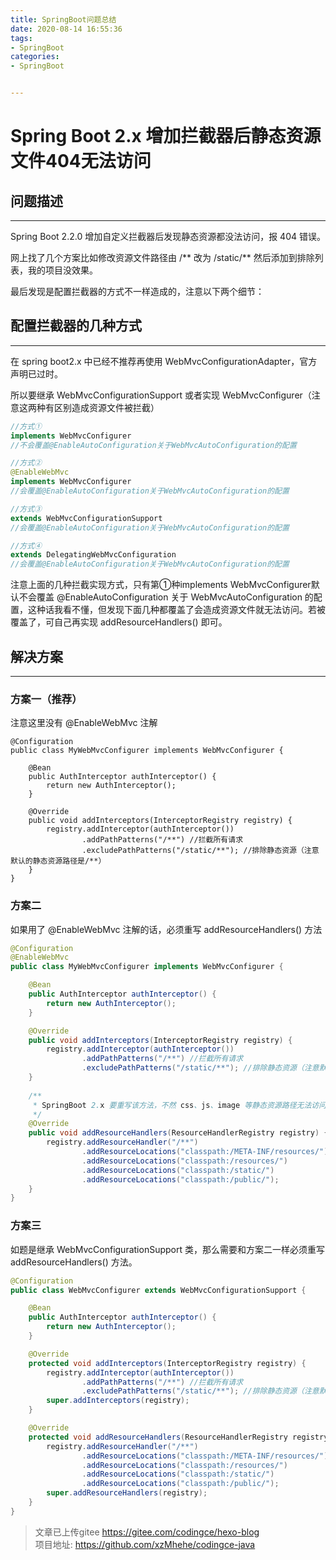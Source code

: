 ```yaml
---
title: SpringBoot问题总结
date: 2020-08-14 16:55:36
tags:
- SpringBoot
categories: 
- SpringBoot


---
```


# Spring Boot 2.x 增加拦截器后静态资源文件404无法访问
## 问题描述
---
Spring Boot 2.2.0 增加自定义拦截器后发现静态资源都没法访问，报 404 错误。

网上找了几个方案比如修改资源文件路径由 /** 改为 /static/** 然后添加到排除列表，我的项目没效果。

最后发现是配置拦截器的方式不一样造成的，注意以下两个细节：
## 配置拦截器的几种方式
---
在 spring boot2.x 中已经不推荐再使用 WebMvcConfigurationAdapter，官方声明已过时。

所以要继承 WebMvcConfigurationSupport 或者实现 WebMvcConfigurer（注意这两种有区别造成资源文件被拦截）
```java
//方式①
implements WebMvcConfigurer 
//不会覆盖@EnableAutoConfiguration关于WebMvcAutoConfiguration的配置

//方式②
@EnableWebMvc
implements WebMvcConfigurer 
//会覆盖@EnableAutoConfiguration关于WebMvcAutoConfiguration的配置

//方式③
extends WebMvcConfigurationSupport 
//会覆盖@EnableAutoConfiguration关于WebMvcAutoConfiguration的配置

//方式④
extends DelegatingWebMvcConfiguration 
//会覆盖@EnableAutoConfiguration关于WebMvcAutoConfiguration的配置
```

注意上面的几种拦截实现方式，只有第①种implements WebMvcConfigurer默认不会覆盖 @EnableAutoConfiguration 关于 WebMvcAutoConfiguration 的配置，这种话我看不懂，但发现下面几种都覆盖了会造成资源文件就无法访问。若被覆盖了，可自己再实现 addResourceHandlers() 即可。

## 解决方案
---
### 方案一（推荐）
注意这里没有 @EnableWebMvc 注解
```
@Configuration
public class MyWebMvcConfigurer implements WebMvcConfigurer {

    @Bean
    public AuthInterceptor authInterceptor() {
        return new AuthInterceptor();
    }

    @Override
    public void addInterceptors(InterceptorRegistry registry) {
        registry.addInterceptor(authInterceptor())
                .addPathPatterns("/**") //拦截所有请求
                .excludePathPatterns("/static/**"); //排除静态资源（注意默认的静态资源路径是/**）
    }
}
```

### 方案二
如果用了 @EnableWebMvc 注解的话，必须重写 addResourceHandlers() 方法
```java
@Configuration
@EnableWebMvc
public class MyWebMvcConfigurer implements WebMvcConfigurer {

    @Bean
    public AuthInterceptor authInterceptor() {
        return new AuthInterceptor();
    }

    @Override
    public void addInterceptors(InterceptorRegistry registry) {
        registry.addInterceptor(authInterceptor())
                .addPathPatterns("/**") //拦截所有请求
                .excludePathPatterns("/static/**"); //排除静态资源（注意默认的静态资源路径是/**）
    }
    
    /**
     * SpringBoot 2.x 要重写该方法，不然 css、js、image 等静态资源路径无法访问
     */
    @Override
    public void addResourceHandlers(ResourceHandlerRegistry registry) {
        registry.addResourceHandler("/**")
                .addResourceLocations("classpath:/META-INF/resources/")
                .addResourceLocations("classpath:/resources/")
                .addResourceLocations("classpath:/static/")
                .addResourceLocations("classpath:/public/");
    }
}
```
### 方案三
如题是继承 WebMvcConfigurationSupport 类，那么需要和方案二一样必须重写 addResourceHandlers() 方法。
```java
@Configuration
public class WebMvcConfigurer extends WebMvcConfigurationSupport {

    @Bean
    public AuthInterceptor authInterceptor() {
        return new AuthInterceptor();
    }

    @Override
    protected void addInterceptors(InterceptorRegistry registry) {
        registry.addInterceptor(authInterceptor())
                .addPathPatterns("/**") //拦截所有请求
                .excludePathPatterns("/static/**"); //排除静态资源（注意默认的静态资源路径是/**）
        super.addInterceptors(registry);
    }

    @Override
    protected void addResourceHandlers(ResourceHandlerRegistry registry) {
        registry.addResourceHandler("/**")
                .addResourceLocations("classpath:/META-INF/resources/")
                .addResourceLocations("classpath:/resources/")
                .addResourceLocations("classpath:/static/")
                .addResourceLocations("classpath:/public/");
        super.addResourceHandlers(registry);
    }
}
```


>文章已上传gitee https://gitee.com/codingce/hexo-blog   
>项目地址: https://github.com/xzMhehe/codingce-java